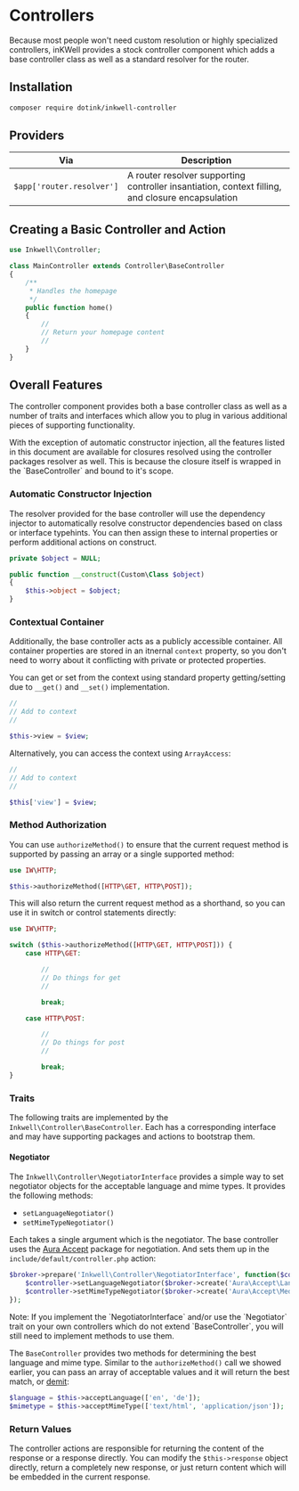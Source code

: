 # Controllers

Because most people won't need custom resolution or highly specialized controllers, inKWell
provides a stock controller component which adds a base controller class as well as a standard
resolver for the router.

## Installation

```bash
composer require dotink/inkwell-controller
```

## Providers

| Via                         | Description
|-----------------------------|-----------------------------------------------------
| `$app['router.resolver']`   | A router resolver supporting controller insantiation, context filling, and closure encapsulation


## Creating a Basic Controller and Action

```php
use Inkwell\Controller;

class MainController extends Controller\BaseController
{
	/**
	 * Handles the homepage
	 */
	public function home()
	{
		//
		// Return your homepage content
		//
	}
}
```

## Overall Features

The controller component provides both a base controller class as well as a number of traits and
interfaces which allow you to plug in various additional pieces of supporting functionality.

<div class="notice">
	<p>
		With the exception of automatic constructor injection, all the features listed in this
		document are available for closures resolved using the controller packages resolver as
		well.  This is because the closure itself is wrapped in the `BaseController` and bound
		to it's scope.
	</p>
</div>

### Automatic Constructor Injection

The resolver provided for the base controller will use the dependency injector to automatically
resolve constructor dependencies based on class or interface typehints.  You can then assign these
to internal properties or perform additional actions on construct.

```php
private $object = NULL;

public function __construct(Custom\Class $object)
{
	$this->object = $object;
}
```

### Contextual Container

Additionally, the base controller acts as a publicly accessible container.  All container properties
are stored in an itnernal `context` property, so you don't need to worry about it conflicting with
private or protected properties.

You can get or set from the context using standard property getting/setting due to `__get()` and
`__set()` implementation.

```php
//
// Add to context
//

$this->view = $view;
```

Alternatively, you can access the context using `ArrayAccess`:

```php
//
// Add to context
//

$this['view'] = $view;
```

### Method Authorization

You can use `authorizeMethod()` to ensure that the current request method is supported by passing
an array or a single supported method:

```php
use IW\HTTP;

$this->authorizeMethod([HTTP\GET, HTTP\POST]);
```

This will also return the current request method as a shorthand, so you can use it in switch or
control statements directly:

```php
use IW\HTTP;

switch ($this->authorizeMethod([HTTP\GET, HTTP\POST])) {
	case HTTP\GET:

		//
		// Do things for get
		//

		break;

	case HTTP\POST:

		//
		// Do things for post
		//

		break;
}
```

### Traits

The following traits are implemented by the `Inkwell\Controller\BaseController`.  Each has a
corresponding interface and may have supporting packages and actions to bootstrap them.

#### Negotiator

The `Inkwell\Controller\NegotiatorInterface` provides a simple way to set negotiator objects for
the acceptable language and mime types.  It provides the following methods:

- `setLanguageNegotiator()`
- `setMimeTypeNegotiator()`

Each takes a single argument which is the negotiator.  The base controller uses the
[Aura Accept](https://github.com/auraphp/Aura.Accept) package for negotiation.  And sets them up
in the `include/default/controller.php` action:

```php
$broker->prepare('Inkwell\Controller\NegotiatorInterface', function($controller, $broker) {
	$controller->setLanguageNegotiator($broker->create('Aura\Accept\Language\LanguageNegotiator'));
	$controller->setMimeTypeNegotiator($broker->create('Aura\Accept\Media\MediaNegotiator');
});
```

<div class="notice">
	<p>
		Note:  If you implement the `NegotiatorInterface` and/or use the `Negotiator` trait on your
		own controllers which do not extend `BaseController`, you will still need to implement
		methods to use them.
	</p>
</div>

The `BaseController` provides two methods for determining the best language and mime type.  Similar
to the `authorizeMethod()` call we showed earlier, you can pass an array of acceptable values and
it will return the best match, or [demit](01-routing#demit):

```php
$language = $this->acceptLanguage(['en', 'de']);
$mimetype = $this->acceptMimeType(['text/html', 'application/json']);
```

### Return Values

The controller actions are responsible for returning the content of the response or a response
directly.  You can modify the `$this->response` object directly, return a completely new response,
or just return content which will be embedded in the current response.
